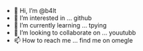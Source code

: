 - 👋 Hi, I’m @b4lt
- 👀 I’m interested in ... github
- 🌱 I’m currently learning ... tpying
- 💞️ I’m looking to collaborate on ... youutubb
- 📫 How to reach me ... find me on omegle

<!---
b4lt/b4lt is a ✨ special ✨ repository because its `README.md` (this file) appears on your GitHub profile.
You can click the Preview link to take a look at your changes.
--->
